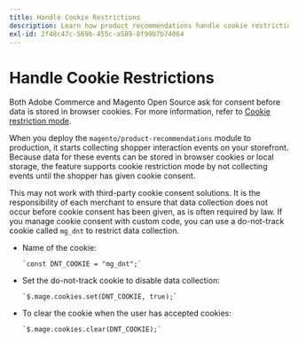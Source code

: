 ```yaml
---
title: Handle Cookie Restrictions
description: Learn how product recommendations handle cookie restrictions.
exl-id: 2f48c47c-569b-455c-a589-8f99b7b74064
---
```

# Handle Cookie Restrictions

Both Adobe Commerce and Magento Open Source ask for consent before data is stored in browser cookies. For more information, refer to [Cookie restriction mode](https://experienceleague.adobe.com/docs/commerce-admin/start/compliance/privacy/compliance-cookie-law.html).

When you deploy the `magento/product-recommendations` module to production, it starts collecting shopper interaction events on your storefront. Because data for these events can be stored in browser cookies or local storage, the feature supports cookie restriction mode by not collecting events until the shopper has given cookie consent.

This may not work with third-party cookie consent solutions. It is the responsibility of each merchant to ensure that data collection does not occur before cookie consent has been given, as is often required by law. If you manage cookie consent with custom code, you can use a do-not-track cookie called `mg_dnt` to restrict data collection.

-  Name of the cookie:

   ```text
   `const DNT_COOKIE = "mg_dnt";`
   ```

-  Set the do-not-track cookie to disable data collection:

   ```text
   `$.mage.cookies.set(DNT_COOKIE, true);`
   ```

-  To clear the cookie when the user has accepted cookies:

   ```text
   `$.mage.cookies.clear(DNT_COOKIE);`
   ```

